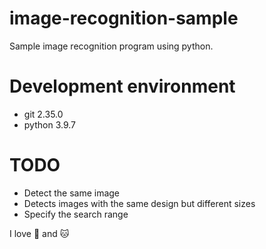# image-recognition-sample
 Sample image recognition program using python.

# Development environment
* git 2.35.0
* python 3.9.7

# TODO
* Detect the same image
* Detects images with the same design but different sizes
* Specify the search range
 
 
 I love 🦊 and 🐱
